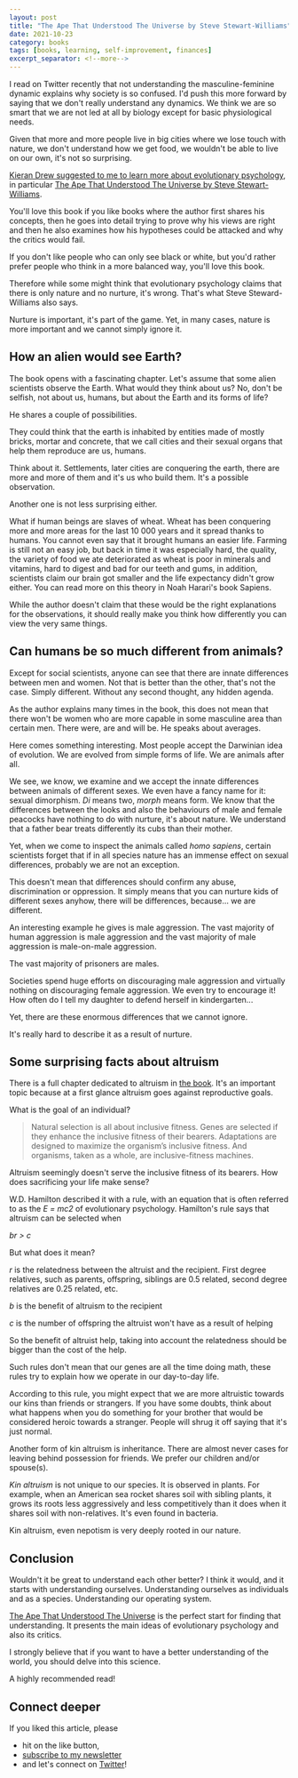 ```yaml
---
layout: post
title: "The Ape That Understood The Universe by Steve Stewart-Williams"
date: 2021-10-23
category: books
tags: [books, learning, self-improvement, finances]
excerpt_separator: <!--more-->
---
```

I read on Twitter recently that not understanding the masculine-feminine dynamic explains why society is so confused. I'd push this more forward by saying that we don't really understand any dynamics. We think we are so smart that we are not led at all by biology except for basic physiological needs.
<!--more-->

Given that more and more people live in big cities where we lose touch with nature, we don't understand how we get food, we wouldn't be able to live on our own, it's not so surprising.

[Kieran Drew suggested to me to learn more about evolutionary psychology](https://twitter.com/ItsKieranDrew/status/1431614529646088199), in particular [The Ape That Understood The Universe by Steve Stewart-Williams](https://www.amazon.com/gp/product/B07KMV85GS/ref=as_li_qf_asin_il_tl?ie=UTF8&tag=sandordargo-20&creative=9325&linkCode=as2&creativeASIN=B07KMV85GS&linkId=31c595c71a19a2f9a11c7721d2a75094).

You'll love this book if you like books where the author first shares his concepts, then he goes into detail trying to prove why his views are right and then he also examines how his hypotheses could be attacked and why the critics would fail. 

If you don't like people who can only see black or white, but you'd rather prefer people who think in a more balanced way, you'll love this book.

Therefore while some might think that evolutionary psychology claims that there is only nature and no nurture, it's wrong. That's what Steve Steward-Williams also says.

Nurture is important, it's part of the game. Yet, in many cases, nature is more important and we cannot simply ignore it.

## How an alien would see Earth?

The book opens with a fascinating chapter. Let's assume that some alien scientists observe the Earth. What would they think about us? No, don't be selfish, not about us, humans, but about the Earth and its forms of life?

He shares a couple of possibilities.

They could think that the earth is inhabited by entities made of mostly bricks, mortar and concrete, that we call cities and their sexual organs that help them reproduce are us, humans.

Think about it. Settlements, later cities are conquering the earth, there are more and more of them and it's us who build them. It's a possible observation.

Another one is not less surprising either.

What if human beings are slaves of wheat. Wheat has been conquering more and more areas for the last 10 000 years and it spread thanks to humans. You cannot even say that it brought humans an easier life. Farming is still not an easy job, but back in time it was especially hard, the quality, the variety of food we ate deteriorated as wheat is poor in minerals and vitamins, hard to digest and bad for our teeth and gums, in addition, scientists claim our brain got smaller and the life expectancy didn't grow either. You can read more on this theory in Noah Harari's book Sapiens.

While the author doesn't claim that these would be the right explanations for the observations, it should really make you think how differently you can view the very same things.

## Can humans be so much different from animals?

Except for social scientists, anyone can see that there are innate differences between men and women. Not that is better than the other, that's not the case. Simply different. Without any second thought, any hidden agenda.

As the author explains many times in the book, this does not mean that there won't be women who are more capable in some masculine area than certain men. There were, are and will be. He speaks about averages.

Here comes something interesting. Most people accept the Darwinian idea of evolution. We are evolved from simple forms of life. We are animals after all.

We see, we know, we examine and we accept the innate differences between animals of different sexes. We even have a fancy name for it: sexual dimorphism. *Di* means two, *morph* means form. We know that the differences between the looks and also the behaviours of male and female peacocks have nothing to do with nurture, it's about nature. We understand that a father bear treats differently its cubs than their mother.

Yet, when we come to inspect the animals called *homo sapiens*, certain scientists forget that if in all species nature has an immense effect on sexual differences, probably we are not an exception.

This doesn't mean that differences should confirm any abuse, discrimination or oppression. It simply means that you can nurture kids of different sexes anyhow, there will be differences, because... we are different.

An interesting example he gives is male aggression. The vast majority of human aggression is male aggression and the vast majority of male aggression is male-on-male aggression.

The vast majority of prisoners are males.

Societies spend huge efforts on discouraging male aggression and virtually nothing on discouraging female aggression. We even try to encourage it! How often do I tell my daughter to defend herself in kindergarten...

Yet, there are these enormous differences that we cannot ignore.

It's really hard to describe it as a result of nurture.

## Some surprising facts about altruism

There is a full chapter dedicated to altruism in [the book](https://www.amazon.com/gp/product/B07KMV85GS/ref=as_li_qf_asin_il_tl?ie=UTF8&tag=sandordargo-20&creative=9325&linkCode=as2&creativeASIN=B07KMV85GS&linkId=31c595c71a19a2f9a11c7721d2a75094). It's an important topic because at a first glance altruism goes against reproductive goals.

What is the goal of an individual?

> Natural selection is all about inclusive fitness. Genes are
selected if they enhance the inclusive fitness of their bearers. 
> Adaptations are designed to maximize the organism’s inclusive fitness. And organisms, taken as a whole, are inclusive-fitness machines.

Altruism seemingly doesn't serve the inclusive fitness of its bearers. How does sacrificing your life make sense?

W.D. Hamilton described it with a rule, with an equation that is often referred to as the *E = mc2* of evolutionary psychology. Hamilton's rule says that altruism can be selected when

*br > c*

But what does it mean?

*r* is the relatedness between the altruist and the recipient. First degree relatives, such as parents, offspring, siblings are 0.5 related, second degree relatives are 0.25 related, etc.

*b* is the benefit of altruism to the recipient

*c* is the number of offspring the altruist won't have as a result of helping

So the benefit of altruist help, taking into account the relatedness should be bigger than the cost of the help.

Such rules don't mean that our genes are all the time doing math, these rules try to explain how we operate in our day-to-day life.

According to this rule, you might expect that we are more altruistic towards our kins than friends or strangers. If you have some doubts, think about what happens when you do something for your brother that would be considered heroic towards a stranger. People will shrug it off saying that it's just normal.

Another form of kin altruism is inheritance. There are almost never cases for leaving behind possession for friends. We prefer our children and/or spouse(s).

*Kin altruism* is not unique to our species. It is observed in plants. For example, when an American sea rocket shares soil with sibling plants, it grows its roots less aggressively and less competitively than it does when it shares soil with non-relatives. It's even found in bacteria.

Kin altruism, even nepotism is very deeply rooted in our nature.

## Conclusion

Wouldn't it be great to understand each other better? I think it would, and it starts with understanding ourselves. Understanding ourselves as individuals and as a species. Understanding our operating system.

[The Ape That Understood The Universe](https://www.amazon.com/gp/product/B07KMV85GS/ref=as_li_qf_asin_il_tl?ie=UTF8&tag=sandordargo-20&creative=9325&linkCode=as2&creativeASIN=B07KMV85GS&linkId=31c595c71a19a2f9a11c7721d2a75094) is the perfect start for finding that understanding. It presents the main ideas of evolutionary psychology and also its critics.

I strongly believe that if you want to have a better understanding of the world, you should delve into this science.

A highly recommended read!

## Connect deeper

If you liked this article, please 
- hit on the like button,  
- [subscribe to my newsletter](http://eepurl.com/gvcv1j) 
- and let's connect on [Twitter](https://twitter.com/SandorDargo)!
